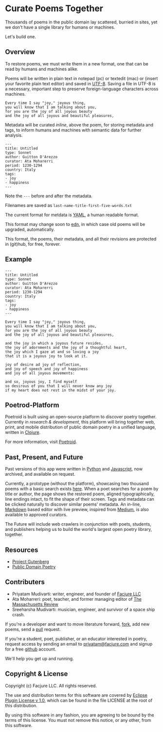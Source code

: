 # Curate Poems Together

Thousands of poems in the public domain lay scattered, burried in sites, yet we don't have a single library for humans or machines.

Let's build one.

## Overview

To restore poems, we must write them in a new format, one that can be read by humans and machines alike.

Poems will be written in plain text in notepad (pc) or textedit (mac) or (insert your favorite plain text editor) and saved in [UTF-8](http://en.wikipedia.org/wiki/UTF-8). Saving a file in UTF-8 is a necessary, important step to preserve foreign-language characters across machines.


```
Every time I say "joy," joyous thing,
you will know that I am talking about you,
for you are the joy of all joyous beauty
and the joy of all joyous and beautiful pleasures,
```

Metadata will be curated *inline*, above the poem, for storing metadata and tags, to inform humans and machines with semantic data for further analysis.

```
---
title: Untitled
type: Sonnet
author: Guitton D'Arezzo
curator: Ata Moharerri
period: 1230-1294
country: Italy
tags:
- joy
- happiness
---
```

Note the `---` before and after the metadata.

Filenames are saved as `last-name-title-first-five-words.txt`

The current format for metdata is [YAML](http://en.wikipedia.org/wiki/YAML), a human readable format.

This format may change soon to [edn](https://github.com/edn-format/edn), in which case old poems will  be upgraded, automatically.

This format, the poems, their metadata, and all their revisions are protected in (git)hub, for free, forever.

## Example

```
---
title: Untitled
type: Sonnet
author: Guitton D'Arezzo
curator: Ata Moharerri
period: 1230-1294
country: Italy
tags:
- joy
- happiness
---

Every time I say "joy," joyous thing,
you will know that I am talking about you,
for you are the joy of all joyous beauty
and the joy of all joyous and beautiful pleasures,

and the joy in which a joyous future resides,
the joy of adornments and the joy of a thoughtful heart,
the joy which I gaze at and so loving a joy
that it is a joyous joy to look at it.

joy of desire ad joy of reflection,
and joy of speech and joy of happiness
and joy of all joyous movements:

and so, joyous joy, I find myself
so desirous of you that I will never know any joy
if my heart does not rest in the midst of your joy.

```

## Poetrod-Platform

Poetroid is built using an open-source platform to discover poetry together. Currently in *research & development*, this platform will bring together web, print, and mobile distribution of public domain poetry in a unified language, written in [Clojure](http://clojure.org).

For more information, visit [Poetroid](http://poetroid.com/#/page/about.md).

## Past, Present, and Future

Past versions of this app were written in [Python](http://www.python.org/) and [Javascript](http://en.wikipedia.org/wiki/JavaScript), now archived, and available on request.

Currently, a prototype (without the platform), showcasing two thousand poems with a basic search exists [here](http://poetroid.com/). When a poet searches for a poem by title or author, the page shows the restored poem, aligned typographically, line endings intact, to fit the shape of their screen. Tags and metadata can be clicked naturally to discover similar poems' metadata. An in-line, [Markdown](http://daringfireball.net/projects/markdown/) based editor with live preview, inspired from [Medium](https://medium.com/), is also available to approved curators.

The Future will include web crawlers in conjunction with poets, students, and publishers helping us to build the world's largest open poetry library, together.

## Resources

- [Project Gutenberg](http://www.gutenberg.org)
- [Public Domain Poetry](http://www.public-domain-poetry.com)

## Contributers

- Priyatam Mudivarti: writer, engineer, and founder of [Facjure LLC](http://www.facjure.com)
- Ata Moharreri: poet, teacher, and former managing editor of [The Massachusetts Review](http://www.massreview.org/editors)
- Sreeharsha Mudivarti: musician, engineer, and survivor of a space ship crash.

If you're a developer and want to move literature forward, [fork](https://help.github.com/articles/fork-a-repo), add new poems, send a [pull](https://help.github.com/articles/using-pull-requests) request.

If you're a student, poet, publisher, or an educator interested in poetry, request access by sending an email to priyatam@facjure.com and signup for a free [github](https://github.com/) account.

We'll help you get up and running.

## Copyright & License

Copyright (c) Facjure LLC. All rights reserved.

The use and distribution terms for this software are covered by [Eclipse Plugin License v 1.0]((http://opensource.org/licenses/eclipse-1.0.php)), which can be found in the file LICENSE at the root of this distribution.

By using this software in any fashion, you are agreeing to be bound by the terms of this license. You must not remove this notice, or any other, from this software.
